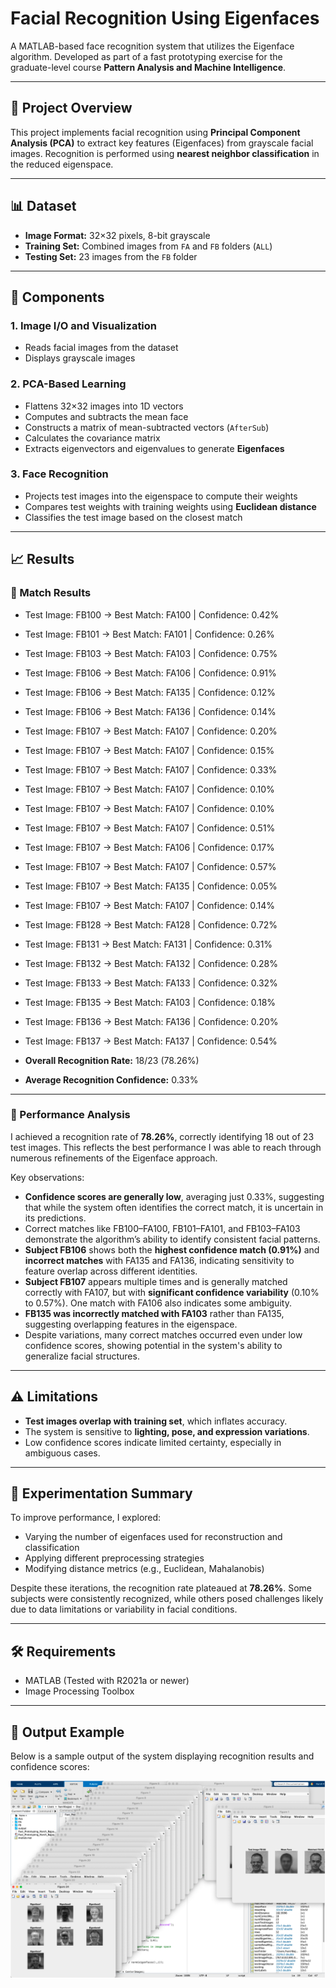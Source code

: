 # Facial Recognition Using Eigenfaces

A MATLAB-based face recognition system that utilizes the Eigenface algorithm. Developed as part of a fast prototyping exercise for the graduate-level course **Pattern Analysis and Machine Intelligence**.

---

## 📁 Project Overview

This project implements facial recognition using **Principal Component Analysis (PCA)** to extract key features (Eigenfaces) from grayscale facial images. Recognition is performed using **nearest neighbor classification** in the reduced eigenspace.

---

## 📊 Dataset

- **Image Format:** 32×32 pixels, 8-bit grayscale
- **Training Set:** Combined images from `FA` and `FB` folders (`ALL`)
- **Testing Set:** 23 images from the `FB` folder

---

## 🧩 Components

### 1. Image I/O and Visualization
- Reads facial images from the dataset
- Displays grayscale images

### 2. PCA-Based Learning
- Flattens 32×32 images into 1D vectors
- Computes and subtracts the mean face
- Constructs a matrix of mean-subtracted vectors (`AfterSub`)
- Calculates the covariance matrix
- Extracts eigenvectors and eigenvalues to generate **Eigenfaces**

### 3. Face Recognition
- Projects test images into the eigenspace to compute their weights
- Compares test weights with training weights using **Euclidean distance**
- Classifies the test image based on the closest match

---

## 📈 Results

### 🔹 Match Results
- Test Image: FB100 → Best Match: FA100 | Confidence: 0.42%
- Test Image: FB101 → Best Match: FA101 | Confidence: 0.26%
- Test Image: FB103 → Best Match: FA103 | Confidence: 0.75%
- Test Image: FB106 → Best Match: FA106 | Confidence: 0.91%
- Test Image: FB106 → Best Match: FA135 | Confidence: 0.12%
- Test Image: FB106 → Best Match: FA136 | Confidence: 0.14%
- Test Image: FB107 → Best Match: FA107 | Confidence: 0.20%
- Test Image: FB107 → Best Match: FA107 | Confidence: 0.15%
- Test Image: FB107 → Best Match: FA107 | Confidence: 0.33%
- Test Image: FB107 → Best Match: FA107 | Confidence: 0.10%
- Test Image: FB107 → Best Match: FA107 | Confidence: 0.10%
- Test Image: FB107 → Best Match: FA107 | Confidence: 0.51%
- Test Image: FB107 → Best Match: FA106 | Confidence: 0.17%
- Test Image: FB107 → Best Match: FA107 | Confidence: 0.57%
- Test Image: FB107 → Best Match: FA135 | Confidence: 0.05%
- Test Image: FB107 → Best Match: FA107 | Confidence: 0.14%
- Test Image: FB128 → Best Match: FA128 | Confidence: 0.72%
- Test Image: FB131 → Best Match: FA131 | Confidence: 0.31%
- Test Image: FB132 → Best Match: FA132 | Confidence: 0.28%
- Test Image: FB133 → Best Match: FA133 | Confidence: 0.32%
- Test Image: FB135 → Best Match: FA103 | Confidence: 0.18%
- Test Image: FB136 → Best Match: FA136 | Confidence: 0.20%
- Test Image: FB137 → Best Match: FA137 | Confidence: 0.54%


- **Overall Recognition Rate:** 18/23 (78.26%)
- **Average Recognition Confidence:** 0.33%

---

### 🧠 Performance Analysis

I achieved a recognition rate of **78.26%**, correctly identifying 18 out of 23 test images. This reflects the best performance I was able to reach through numerous refinements of the Eigenface approach.

Key observations:
- **Confidence scores are generally low**, averaging just 0.33%, suggesting that while the system often identifies the correct match, it is uncertain in its predictions.
- Correct matches like FB100–FA100, FB101–FA101, and FB103–FA103 demonstrate the algorithm’s ability to identify consistent facial patterns.
- **Subject FB106** shows both the **highest confidence match (0.91%)** and **incorrect matches** with FA135 and FA136, indicating sensitivity to feature overlap across different identities.
- **Subject FB107** appears multiple times and is generally matched correctly with FA107, but with **significant confidence variability** (0.10% to 0.57%). One match with FA106 also indicates some ambiguity.
- **FB135 was incorrectly matched with FA103** rather than FA135, suggesting overlapping features in the eigenspace.
- Despite variations, many correct matches occurred even under low confidence scores, showing potential in the system's ability to generalize facial structures.

---

## ⚠️ Limitations

- **Test images overlap with training set**, which inflates accuracy.
- The system is sensitive to **lighting, pose, and expression variations**.
- Low confidence scores indicate limited certainty, especially in ambiguous cases.

---

## 🧪 Experimentation Summary

To improve performance, I explored:
- Varying the number of eigenfaces used for reconstruction and classification
- Applying different preprocessing strategies
- Modifying distance metrics (e.g., Euclidean, Mahalanobis)

Despite these iterations, the recognition rate plateaued at **78.26%**. Some subjects were consistently recognized, while others posed challenges likely due to data limitations or variability in facial conditions.

---

## 🛠️ Requirements

- MATLAB (Tested with R2021a or newer)
- Image Processing Toolbox

---

## 📸 Output Example

Below is a sample output of the system displaying recognition results and confidence scores:

![Recognition Output](images/output.png)
